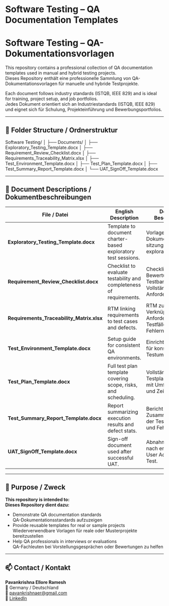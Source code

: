 # Software Testing – QA Documentation Templates  
# Software Testing – QA-Dokumentationsvorlagen

This repository contains a professional collection of QA documentation templates used in manual and hybrid testing projects.  
Dieses Repository enthält eine professionelle Sammlung von QA-Dokumentationsvorlagen für manuelle und hybride Testprojekte.

Each document follows industry standards (ISTQB, IEEE 829) and is ideal for training, project setup, and job portfolios.  
Jedes Dokument orientiert sich an Industriestandards (ISTQB, IEEE 829) und eignet sich für Schulung, Projekteinführung und Bewerbungsportfolios.

---

## 📁 Folder Structure / Ordnerstruktur

Software Testing/
│
├── Documents/
│ ├── Exploratory_Testing_Template.docx
│ ├── Requirement_Review_Checklist.docx
│ ├── Requirements_Traceability_Matrix.xlsx
│ ├── Test_Environment_Template.docx
│ ├── Test_Plan_Template.docx
│ ├── Test_Summary_Report_Template.docx
│ └── UAT_SignOff_Template.docx

---

## 📄 Document Descriptions / Dokumentbeschreibungen

| File / Datei | English Description | Deutsche Beschreibung |
|--------------|---------------------|------------------------|
| **Exploratory_Testing_Template.docx** | Template to document charter-based exploratory test sessions. | Vorlage zur Dokumentation sitzungsbasierter explorativer Tests. |
| **Requirement_Review_Checklist.docx** | Checklist to evaluate testability and completeness of requirements. | Checkliste zur Bewertung der Testbarkeit und Vollständigkeit von Anforderungen. |
| **Requirements_Traceability_Matrix.xlsx** | RTM linking requirements to test cases and defects. | RTM zur Verknüpfung von Anforderungen mit Testfällen und Fehlern. |
| **Test_Environment_Template.docx** | Setup guide for consistent QA environments. | Einrichtungsleitfaden für konsistente QA-Testumgebungen. |
| **Test_Plan_Template.docx** | Full test plan template covering scope, risks, and scheduling. | Vollständige Testplan-Vorlage mit Umfang, Risiken und Zeitplan. |
| **Test_Summary_Report_Template.docx** | Report summarizing execution results and defect stats. | Bericht mit Zusammenfassung der Testergebnisse und Fehlerstatistik. |
| **UAT_SignOff_Template.docx** | Sign-off document used after successful UAT. | Abnahmeprotokoll nach erfolgreichem User Acceptance Test. |

---

## 📌 Purpose / Zweck

**This repository is intended to:**  
**Dieses Repository dient dazu:**  
- Demonstrate QA documentation standards  
  QA-Dokumentationsstandards aufzuzeigen  
- Provide reusable templates for real or sample projects  
  Wiederverwendbare Vorlagen für reale oder Musterprojekte bereitzustellen  
- Help QA professionals in interviews or evaluations  
  QA-Fachleuten bei Vorstellungsgesprächen oder Bewertungen zu helfen  

---

## 📫 Contact / Kontakt

**Pavankrishna Ellore Ramesh**  
📍 Germany / Deutschland  
📧 pavankrishnaer@gmail.com  
🔗 [LinkedIn](https://www.linkedin.com/in/pavankrishnaer/)
